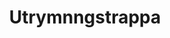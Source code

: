 ---
title: 'Utrymnngstrappa'
symbol_image: '/images/symbols/kr/38.svg'
weight: 38
card: true
card_color: 'bg-symbol-green'
---